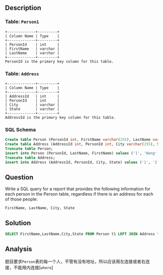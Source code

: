## Description
### Table: `Person1`
```
+-------------+---------+
| Column Name | Type    |
+-------------+---------+
| PersonId    | int     |
| FirstName   | varchar |
| LastName    | varchar |
+-------------+---------+
PersonId is the primary key column for this table.
```
### Table: `Address`
```
+-------------+---------+
| Column Name | Type    |
+-------------+---------+
| AddressId   | int     |
| PersonId    | int     |
| City        | varchar |
| State       | varchar |
+-------------+---------+
AddressId is the primary key column for this table.
```
### SQL Schema
``` sql
Create table Person (PersonId int, FirstName varchar(255), LastName varchar(255));
Create table Address (AddressId int, PersonId int, City varchar(255), State varchar(255));
Truncate table Person;
insert into Person (PersonId, LastName, FirstName) values ('1', 'Wang', 'Allen');
Truncate table Address;
insert into Address (AddressId, PersonId, City, State) values ('1', '2', 'New York City', 'New York');
```
## Question
Write a SQL query for a report that provides the following information for each person in the Person table, regardless if there is an address for each of those people:
```
FirstName, LastName, City, State
```

## Solution
``` sql
SELECT FirstName,LastName,City,State FROM Person t1 LEFT JOIN Address t2 on t1.PersonId = t2.PersonId;
```

## Analysis
题目要求```Person```表的每一个人，不管有没有地址，所以应该用左连接或者右连接，不能用内连接[```where```]
